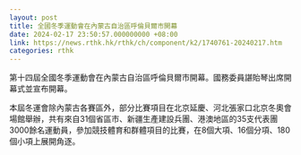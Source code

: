 ```yaml
---
layout: post
title: 全國冬季運動會在內蒙古自治區呼倫貝爾市開幕
date: 2024-02-17 23:50:57.000000000 +08:00
link: https://news.rthk.hk/rthk/ch/component/k2/1740761-20240217.htm
categories: rthk
---
```


第十四屆全國冬季運動會在內蒙古自治區呼倫貝爾市開幕。國務委員諶貽琴出席開幕式並宣布開幕。

本屆冬運會除內蒙古各賽區外，部分比賽項目在北京延慶、河北張家口北京冬奧會場館舉辦，共有來自31個省區市、新疆生產建設兵團、港澳地區的35支代表團3000餘名運動員，參加競技體育和群體項目的比賽，在8個大項、16個分項、180個小項上展開角逐。
